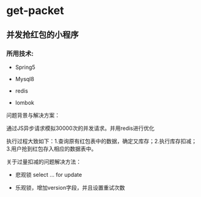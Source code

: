 # get-packet
## 并发抢红包的小程序


### 所用技术:


* Spring5


* Mysql8


* redis


* lombok

问题背景与解决方案：

通过JS异步请求模拟30000次的并发请求。并用redis进行优化


执行过程大致如下：1.查询原有红包表中的数据，确定又库存；2.执行库存扣减；3.用户抢到红包存入相应的数据表中。


关于过量扣减的问题解决方法：
* 悲观锁 select ... for update


* 乐观锁，增加version字段，并且设置重试次数

